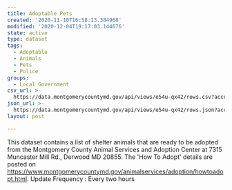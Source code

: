 ```yaml
---
title: Adoptable Pets
created: '2020-11-10T16:58:13.384968'
modified: '2020-12-04T19:17:03.144676'
state: active
type: dataset
tags:
  - Adoptable
  - Animals
  - Pets
  - Police
groups:
  - Local Government
csv_url: >-
  https://data.montgomerycountymd.gov/api/views/e54u-qx42/rows.csv?accessType=DOWNLOAD
json_url: >-
  https://data.montgomerycountymd.gov/api/views/e54u-qx42/rows.json?accessType=DOWNLOAD
layout: post

---
```

This dataset contains a list of shelter animals that are ready to be adopted from the Montgomery County Animal Services and Adoption Center at 7315 Muncaster Mill Rd., Derwood MD  20855. The 'How To Adopt' details are posted on https://www.montgomerycountymd.gov/animalservices/adoption/howtoadopt.html.
Update Frequency : Every two hours
